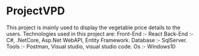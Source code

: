 # ProjectVPD
This project is mainly used to display the vegetable price details to the users.
Technologies used in this project are:
Front-End :- React
Back-End  :- C#, .NetCore, Asp.Net WebAPI, Entity Framework.
Database  :- SqlServer.
Tools     :- Postman, Visual studio, visual studio code.
Os        :- Windows10
